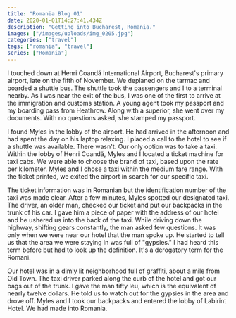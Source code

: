 ```yaml
---
title: "Romania Blog 01"
date: 2020-01-01T14:27:41.434Z
description: "Getting into Bucharest, Romania."
images: ["/images/uploads/img_0205.jpg"]
categories: ["travel"]
tags: ["romania", "travel"]
series: ["Romania"]
---
```


I touched down at Henri Coandă International Airport, Bucharest's primary airport, late on the fifth of November. We deplaned on the tarmac and boarded a shuttle bus. The shuttle took the passengers and I to a terminal nearby. As I was near the exit of the bus, I was one of the first to arrive at the immigration and customs station. A young agent took my passport and my boarding pass from Heathrow. Along with a superior, she went over my documents. With no questions asked, she stamped my passport.

I found Myles in the lobby of the airport. He had arrived in the afternoon and had spent the day on his laptop relaxing. I placed a call to the hotel to see if a shuttle was available. There wasn't. Our only option was to take a taxi. Within the lobby of Henri Coandă, Myles and I located a ticket machine for taxi cabs. We were able to choose the brand of taxi, based upon the rate per kilometer. Myles and I chose a taxi within the medium fare range. With the ticket printed, we exited the airport in search for our specific taxi.

The ticket information was in Romanian but the identification number of the taxi was made clear. After a few minutes, Myles spotted our designated taxi. The driver, an older man, checked our ticket and put our backpacks in the trunk of his car. I gave him a piece of paper with the address of our hotel and he ushered us into the back of the taxi. While driving down the highway, shifting gears constantly, the man asked few questions. It was only when we were near our hotel that the man spoke up. He started to tell us that the area we were staying in was full of "gypsies." I had heard this term before but had to look up the definition. It's a derogatory term for the Romani.

Our hotel was in a dimly lit neighborhood full of graffiti, about a mile from Old Town. The taxi driver parked along the curb of the hotel and got our bags out of the trunk. I gave the man fifty leu, which is the equivalent of nearly twelve dollars. He told us to watch out for the gypsies in the area and drove off. Myles and I took our backpacks and entered the lobby of Labirint Hotel. We had made into Romania.
